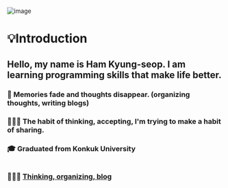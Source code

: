 
<!--
**KyeongSeopHam/KyeongSeopHam** is a ✨ _special_ ✨ repository because its `README.md` (this file) appears on your GitHub profile.

Here are some ideas to get you started:

- 🔭 I’m currently working on ...
- 🌱 I’m currently learning ...
- 👯 I’m looking to collaborate on ...
- 🤔 I’m looking for help with ...
- 💬 Ask me about ...
- 📫 How to reach me: ...
- 😄 Pronouns: ...
- ⚡ Fun fact: ...
-->



# 

![image](https://user-images.githubusercontent.com/43702182/189238760-febb5974-7f6c-4299-af11-4b38d29ef69e.png)
# 💡Introduction
##  Hello, my name is Ham Kyung-seop. I am learning programming skills that make life better.

### 📝 Memories fade and thoughts disappear. (organizing thoughts, writing blogs)
### 👩🏻‍💻 The habit of thinking, accepting, I'm trying to make a habit of sharing.
### 🎓 Graduated from Konkuk University 


# 
### 👩🏻‍💻 [Thinking, organizing, blog ](https://nabi1993.tistory.com/)
   
